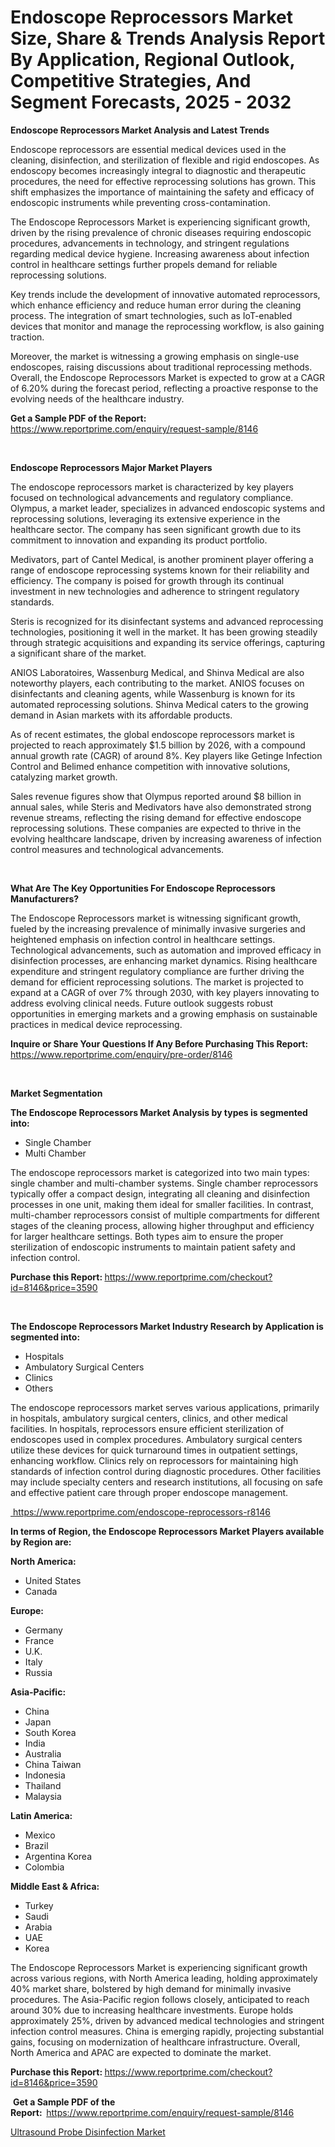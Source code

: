 <p><h1>Endoscope Reprocessors Market Size, Share & Trends Analysis Report By Application, Regional Outlook, Competitive Strategies, And Segment Forecasts, 2025 - 2032</h1></p><p><strong>Endoscope Reprocessors Market Analysis and Latest Trends</strong></p>
<p><p>Endoscope reprocessors are essential medical devices used in the cleaning, disinfection, and sterilization of flexible and rigid endoscopes. As endoscopy becomes increasingly integral to diagnostic and therapeutic procedures, the need for effective reprocessing solutions has grown. This shift emphasizes the importance of maintaining the safety and efficacy of endoscopic instruments while preventing cross-contamination.</p><p>The Endoscope Reprocessors Market is experiencing significant growth, driven by the rising prevalence of chronic diseases requiring endoscopic procedures, advancements in technology, and stringent regulations regarding medical device hygiene. Increasing awareness about infection control in healthcare settings further propels demand for reliable reprocessing solutions. </p><p>Key trends include the development of innovative automated reprocessors, which enhance efficiency and reduce human error during the cleaning process. The integration of smart technologies, such as IoT-enabled devices that monitor and manage the reprocessing workflow, is also gaining traction. </p><p>Moreover, the market is witnessing a growing emphasis on single-use endoscopes, raising discussions about traditional reprocessing methods. Overall, the Endoscope Reprocessors Market is expected to grow at a CAGR of 6.20% during the forecast period, reflecting a proactive response to the evolving needs of the healthcare industry.</p></p>
<p><strong>Get a Sample PDF of the Report:&nbsp;</strong> <a href="https://www.reportprime.com/enquiry/request-sample/8146?utm_campaign=2205&utm_medium=2&utm_source=Github&utm_content=ia&utm_term=19032025&utm_id=endoscope-reprocessors">https://www.reportprime.com/enquiry/request-sample/8146</a></p>
<p>&nbsp;</p>
<p><strong>Endoscope Reprocessors Major Market Players</strong></p>
<p><p>The endoscope reprocessors market is characterized by key players focused on technological advancements and regulatory compliance. Olympus, a market leader, specializes in advanced endoscopic systems and reprocessing solutions, leveraging its extensive experience in the healthcare sector. The company has seen significant growth due to its commitment to innovation and expanding its product portfolio.</p><p>Medivators, part of Cantel Medical, is another prominent player offering a range of endoscope reprocessing systems known for their reliability and efficiency. The company is poised for growth through its continual investment in new technologies and adherence to stringent regulatory standards.</p><p>Steris is recognized for its disinfectant systems and advanced reprocessing technologies, positioning it well in the market. It has been growing steadily through strategic acquisitions and expanding its service offerings, capturing a significant share of the market.</p><p>ANIOS Laboratoires, Wassenburg Medical, and Shinva Medical are also noteworthy players, each contributing to the market. ANIOS focuses on disinfectants and cleaning agents, while Wassenburg is known for its automated reprocessing solutions. Shinva Medical caters to the growing demand in Asian markets with its affordable products.</p><p>As of recent estimates, the global endoscope reprocessors market is projected to reach approximately $1.5 billion by 2026, with a compound annual growth rate (CAGR) of around 8%. Key players like Getinge Infection Control and Belimed enhance competition with innovative solutions, catalyzing market growth.</p><p>Sales revenue figures show that Olympus reported around $8 billion in annual sales, while Steris and Medivators have also demonstrated strong revenue streams, reflecting the rising demand for effective endoscope reprocessing solutions. These companies are expected to thrive in the evolving healthcare landscape, driven by increasing awareness of infection control measures and technological advancements.</p></p>
<p>&nbsp;</p>
<p><strong>What Are The Key Opportunities For Endoscope Reprocessors Manufacturers?</strong></p>
<p><p>The Endoscope Reprocessors market is witnessing significant growth, fueled by the increasing prevalence of minimally invasive surgeries and heightened emphasis on infection control in healthcare settings. Technological advancements, such as automation and improved efficacy in disinfection processes, are enhancing market dynamics. Rising healthcare expenditure and stringent regulatory compliance are further driving the demand for efficient reprocessing solutions. The market is projected to expand at a CAGR of over 7% through 2030, with key players innovating to address evolving clinical needs. Future outlook suggests robust opportunities in emerging markets and a growing emphasis on sustainable practices in medical device reprocessing.</p></p>
<p><strong>Inquire or Share Your Questions If Any Before Purchasing This Report:</strong> <a href="https://www.reportprime.com/enquiry/pre-order/8146?utm_campaign=2205&utm_medium=2&utm_source=Github&utm_content=ia&utm_term=19032025&utm_id=endoscope-reprocessors">https://www.reportprime.com/enquiry/pre-order/8146</a></p>
<p>&nbsp;</p>
<p><strong>Market Segmentation</strong></p>
<p><strong>The Endoscope Reprocessors Market Analysis by types is segmented into:</strong></p>
<p><ul><li>Single Chamber</li><li>Multi Chamber</li></ul></p>
<p><p>The endoscope reprocessors market is categorized into two main types: single chamber and multi-chamber systems. Single chamber reprocessors typically offer a compact design, integrating all cleaning and disinfection processes in one unit, making them ideal for smaller facilities. In contrast, multi-chamber reprocessors consist of multiple compartments for different stages of the cleaning process, allowing higher throughput and efficiency for larger healthcare settings. Both types aim to ensure the proper sterilization of endoscopic instruments to maintain patient safety and infection control.</p></p>
<p><strong>Purchase this Report:&nbsp;</strong><a href="https://www.reportprime.com/checkout?id=8146&price=3590&utm_campaign=2205&utm_medium=2&utm_source=Github&utm_content=ia&utm_term=19032025&utm_id=endoscope-reprocessors">https://www.reportprime.com/checkout?id=8146&price=3590</a></p>
<p>&nbsp;</p>
<p><strong>The Endoscope Reprocessors Market Industry Research by Application is segmented into:</strong></p>
<p><ul><li>Hospitals</li><li>Ambulatory Surgical Centers</li><li>Clinics</li><li>Others</li></ul></p>
<p><p>The endoscope reprocessors market serves various applications, primarily in hospitals, ambulatory surgical centers, clinics, and other medical facilities. In hospitals, reprocessors ensure efficient sterilization of endoscopes used in complex procedures. Ambulatory surgical centers utilize these devices for quick turnaround times in outpatient settings, enhancing workflow. Clinics rely on reprocessors for maintaining high standards of infection control during diagnostic procedures. Other facilities may include specialty centers and research institutions, all focusing on safe and effective patient care through proper endoscope management.</p></p>
<p><a href="https://www.reportprime.com/endoscope-reprocessors-r8146?utm_campaign=2205&utm_medium=2&utm_source=Github&utm_content=ia&utm_term=19032025&utm_id=endoscope-reprocessors">&nbsp;https://www.reportprime.com/endoscope-reprocessors-r8146</a></p>
<p><strong>In terms of Region, the Endoscope Reprocessors Market Players available by Region are:</strong></p>
<p>
    <p> <strong> North America: </strong>
        <ul>
            <li>United States</li>
            <li>Canada</li>
        </ul>
        </p> 
    <p> <strong> Europe: </strong>
        <ul>
            <li>Germany</li>
            <li>France</li>
            <li>U.K.</li>
            <li>Italy</li>
            <li>Russia</li>
        </ul>
        </p> 
    <p> <strong> Asia-Pacific: </strong>
        <ul>
            <li>China</li>
            <li>Japan</li>
            <li>South Korea</li>
            <li>India</li>
            <li>Australia</li>
            <li>China Taiwan</li>
            <li>Indonesia</li>
            <li>Thailand</li>
            <li>Malaysia</li>
        </ul>
        </p> 
    <p> <strong> Latin America: </strong>
        <ul>
            <li>Mexico</li>
            <li>Brazil</li>
            <li>Argentina Korea</li>
            <li>Colombia</li>
        </ul>
        </p> 
    <p> <strong> Middle East & Africa: </strong>
        <ul>
            <li>Turkey</li>
            <li>Saudi</li>
            <li>Arabia</li>
            <li>UAE</li>
            <li>Korea</li>
        </ul>
    </p>
    </p>
<p><p>The Endoscope Reprocessors Market is experiencing significant growth across various regions, with North America leading, holding approximately 40% market share, bolstered by high demand for minimally invasive procedures. The Asia-Pacific region follows closely, anticipated to reach around 30% due to increasing healthcare investments. Europe holds approximately 25%, driven by advanced medical technologies and stringent infection control measures. China is emerging rapidly, projecting substantial gains, focusing on modernization of healthcare infrastructure. Overall, North America and APAC are expected to dominate the market.</p></p>
<p><strong>Purchase this Report: </strong><a href="https://www.reportprime.com/checkout?id=8146&price=3590&utm_campaign=2205&utm_medium=2&utm_source=Github&utm_content=ia&utm_term=19032025&utm_id=endoscope-reprocessors">https://www.reportprime.com/checkout?id=8146&price=3590</a></p>
<p>&nbsp;<strong>Get a Sample PDF of the Report:&nbsp;&nbsp;</strong><a href="https://www.reportprime.com/enquiry/request-sample/8146?utm_campaign=2205&utm_medium=2&utm_source=Github&utm_content=ia&utm_term=19032025&utm_id=endoscope-reprocessors">https://www.reportprime.com/enquiry/request-sample/8146</a></p>
<p><strong></strong></p>
<p><p><a href="https://github.com/oslieselotte2192/Market-Research-Report-List-1/blob/main/ultrasound-probe-disinfection-market.md?utm_campaign=2205&utm_medium=2&utm_source=Github&utm_content=ia&utm_term=19032025&utm_id=endoscope-reprocessors">Ultrasound Probe Disinfection Market</a></p></p>